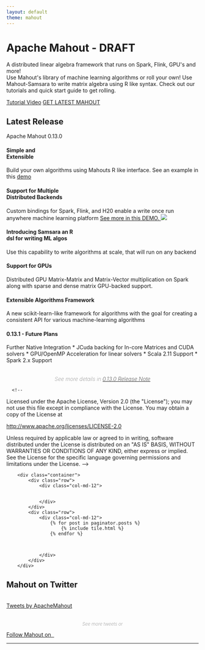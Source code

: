 ```yaml
---
layout: default
theme: mahout
---
```


<div class="jumbotron">
  <div class="container">
    <h1>Apache Mahout - DRAFT </h1>
    <p>A distributed linear algebra framework that runs on Spark, Flink, GPU's and more!<br/>
      Use Mahout's library of machine learning algorithms or roll your own!  Use Mahout-Samsara to write matrix
      algebra using R like syntax.  Check out our tutorials and quick start guide to get rolling.
    </p>
    <div class="border row">
      <div class="col-md-12 col-sm-12 col-xs-12 text-center newBtn">
        <a href="http://youtube.com" target="_zeppelinVideo" class="btn btn-primary btn-lg bigFingerButton" role="button">Tutorial Video</a>
        <a href="https://github.com/apache/mahout" class="btn btn-primary btn-lg bigFingerButton" role="button">GET LATEST MAHOUT</a>
      </div>
    </div>
  </div>
</div>  

<!-- 3 wide column -->

<!--
Licensed under the Apache License, Version 2.0 (the "License");
you may not use this file except in compliance with the License.
You may obtain a copy of the License at

http://www.apache.org/licenses/LICENSE-2.0

Unless required by applicable law or agreed to in writing, software
distributed under the License is distributed on an "AS IS" BASIS,
WITHOUT WARRANTIES OR CONDITIONS OF ANY KIND, either express or implied.
See the License for the specific language governing permissions and
limitations under the License.
-->



<div class="new">
  <div class="container">
    <h2>Latest Release</h2>
    <span class="newZeppelin center-block">Apache Mahout 0.13.0</span>
    <div class="border row">
      <div class="border col-md-4 col-sm-4">
        <h4>Simple and <br/>Extensible</h4>
        <div class="viz">
          <p>
            Build your own algorithms using Mahouts R like interface.  See an example in this 
            <a href="" target="_blank">demo</a>
          </p>
        </div>
      </div>
      <div class="border col-md-4 col-sm-4">
        <h4>Support for Multiple <br/>Distributed Backends</h4>
        <div class="multi">
        <p>
           Custom bindings for Spark, Flink, and H20 enable a write once run anywhere machine learning platform
          <a class="thumbnail text-center" href="#thumb">
            See more in this DEMO.
            <span><img src="./assets/themes/zeppelin/img/scope.gif" style="max-width: 55vw" /></span>
          </a> 
        </p>
        </div>
      </div>
      <div class="border col-md-4 col-sm-4">
        <h4>Introducing Samsara an R<br/> dsl for writing ML algos</h4>
        <div class="personal">
        <p>
          Use this capability to write algorithms at scale, that will run on any backend 
        </p>
        </div>
      </div>
    </div>
    <div class="border row">
      <div class="border col-md-4 col-sm-4">
        <h4>Support for GPUs</h4>
        <p>
          Distributed GPU Matrix-Matrix and Matrix-Vector multiplication on Spark along with sparse and dense matrix GPU-backed support.
        </p>
      </div>
      <div class="border col-md-4 col-sm-4">
        <h4>Extensible Algorithms Framework</h4>
        <p>
           A new scikit-learn-like framework for algorithms with the goal for
           creating a consistent API for various machine-learning algorithms
        </p>
      </div>
      <div class="border col-md-4 col-sm-4">
        <h4>0.13.1 - Future Plans</h4>
        <p>
          Further Native Integration 
          * JCuda backing for In-core Matrices and CUDA solvers
          * GPU/OpenMP Acceleration for linear solvers
          * Scala 2.11 Support
          * Spark 2.x Support
        </p>
      </div>
    </div>
    <div class="col-md-12 col-sm-12 col-xs-12 text-center">
      <p style="text-align:center; margin-top: 32px; font-size: 14px; color: gray; font-weight: 200; font-style: italic; padding-bottom: 0;">See more details in 
        <a href="tbd">0.13.0 Release Note</a>
      </p>
    </div>
  </div>
</div>

      <!--
Licensed under the Apache License, Version 2.0 (the "License");
you may not use this file except in compliance with the License.
You may obtain a copy of the License at

http://www.apache.org/licenses/LICENSE-2.0

Unless required by applicable law or agreed to in writing, software
distributed under the License is distributed on an "AS IS" BASIS,
WITHOUT WARRANTIES OR CONDITIONS OF ANY KIND, either express or implied.
See the License for the specific language governing permissions and
limitations under the License.
-->



        <div class="container">
            <div class="row">
                <div class="col-md-12">
                

                </div>
            </div>
            <div class="row">
                <div class="col-md-12">
                    {% for post in paginator.posts %}
                        {% include tile.html %}
                    {% endfor %}


                    
                </div>
            </div>
        </div>



<div class="new">
  <div class="container">
    <h2>Mahout on Twitter</h2>
    <br/>
    <div class="row">
      <div class="col-md-12 col-sm-12 col-xs-12 text-center">
        <div class='jekyll-twitter-plugin'><a class="twitter-timeline" data-width="500" data-tweet-limit="4" data-chrome="nofooter" href="https://twitter.com/ApacheMahout">Tweets by ApacheMahout</a>
<script async src="//platform.twitter.com/widgets.js" charset="utf-8"></script></div>
      </div>
      <div class="col-md-12 col-sm-12 col-xs-12 text-center twitterBtn">
        <p style="text-align:center; margin-top: 32px; font-size: 12px; color: gray; font-weight: 200; font-style: italic; padding-bottom: 0;">See more tweets or</p>
        <a href="https://twitter.com/ApacheMahout" target="_blank" class="btn btn-primary btn-lg round" role="button">
          Follow Mahout on &nbsp;
          <i class="fa fa-twitter fa-lg" aria-hidden="true"></i>
        </a>
      </div>
    </div>
  </div>
  <hr>
</div>
